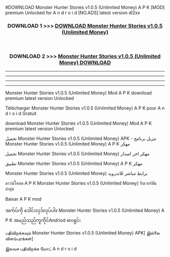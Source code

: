 #DOWNLOAD Monster Hunter Stories  v1.0.5 (Unlimited Money) A P K [MOD] premium Unlocked for A n d r o i d [NO.ADS] latest version dl2xx



<div align="center">

<h3>DOWNLOAD 1 >>> <a href="https://teeasianyam.web.app?sq=Monster Hunter Stories  v1.0.5 (Unlimited Money)">DOWNLOAD Monster Hunter Stories  v1.0.5 (Unlimited Money) </a></h3><br>

<h3>DOWNLOAD 2 >>> <a href="https://teeasianyam.web.app?sq=Monster Hunter Stories  v1.0.5 (Unlimited Money) ">Monster Hunter Stories  v1.0.5 (Unlimited Money)  DOWNLOAD </a></h3>

</div>


----------------------------------------------------------

----------------------------------------------------------

----------------------------------------------------------

----------------------------------------------------------


Monster Hunter Stories  v1.0.5 (Unlimited Money)  Mod A P K download premium latest version Unlocked

Télécharger Monster Hunter Stories  v1.0.5 (Unlimited Money)  A P K pour A n d r o i d Gratuit

download Monster Hunter Stories  v1.0.5 (Unlimited Money)  Mod A P K premium latest version Unlocked

تحميل Monster Hunter Stories  v1.0.5 (Unlimited Money)  APK - تنزيل برنامج Monster Hunter Stories  v1.0.5 (Unlimited Money)  A P K مهكر

تحميل Monster Hunter Stories  v1.0.5 (Unlimited Money)  مهكر اخر اصدار

تطبيق Monster Hunter Stories  v1.0.5 (Unlimited Money)  A P K مهكر

Monster Hunter Stories  v1.0.5 (Unlimited Money)  برابط مباشر للاندرويد

ดาวน์โหลด A P K Monster Hunter Stories  v1.0.5 (Unlimited Money)  รับเวอร์ชันล่าสุด

Baixar A P K mod

အက်ပ်ကို ဒေါင်းလုဒ်လုပ်ပါ။ Monster Hunter Stories  v1.0.5 (Unlimited Money)  A P K အမည်သည်ကူကိုင်Andriod ဗားရှင်း

பதிவிறக்கவும் Monster Hunter Stories  v1.0.5 (Unlimited Money)  APK[ இல்லை விளம்பரங்கள்] 
 
இலவச பதிவிறக்க மோட் A n d r o i d



